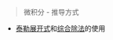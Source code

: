 > 微积分 - 推导方式

- [泰勒展开式](https://zh.wikipedia.org/wiki/%E6%B3%B0%E5%8B%92%E5%85%AC%E5%BC%8F)和[综合除法](https://zh.wikipedia.org/wiki/%E7%B6%9C%E5%90%88%E9%99%A4%E6%B3%95)的使用
